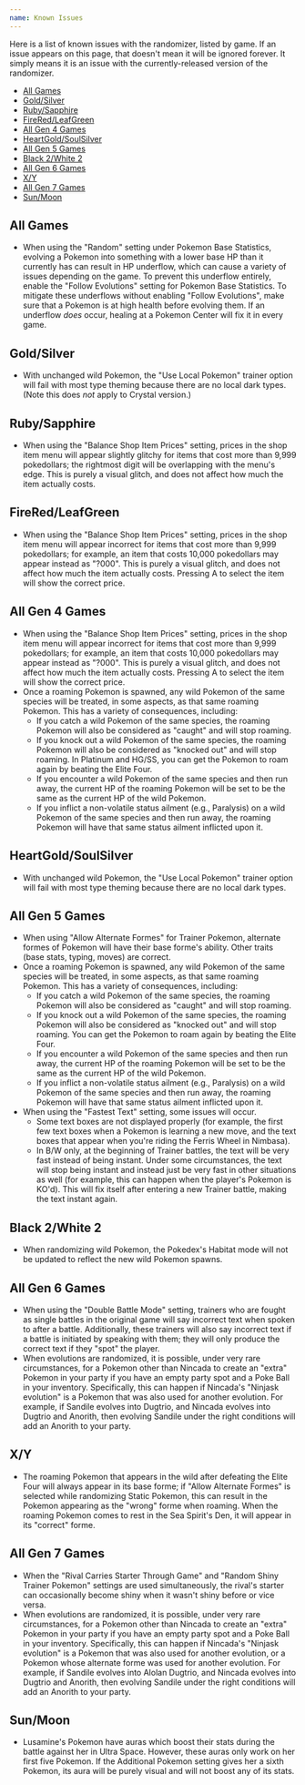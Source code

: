 ```yaml
---
name: Known Issues
---
```

Here is a list of known issues with the randomizer, listed by game. If an issue appears on this page, that doesn't mean it will be ignored forever. It simply means it is an issue with the currently-released version of the randomizer. 

- [All Games](#all-games)
- [Gold/Silver](#goldsilver)
- [Ruby/Sapphire](#rubysapphire)
- [FireRed/LeafGreen](#fireredleafgreen)
- [All Gen 4 Games](#all-gen-4-games)
- [HeartGold/SoulSilver](#heartgoldsoulsilver)
- [All Gen 5 Games](#all-gen-5-games)
- [Black 2/White 2](#black-2white-2)
- [All Gen 6 Games](#all-gen-6-games)
- [X/Y](#xy)
- [All Gen 7 Games](#all-gen-7-games)
- [Sun/Moon](#sun-moon) 

## All Games

* When using the "Random" setting under Pokemon Base Statistics, evolving a Pokemon into something with a lower base HP than it currently has can result in HP underflow, which can cause a variety of issues depending on the game. To prevent this underflow entirely, enable the "Follow Evolutions" setting for Pokemon Base Statistics. To mitigate these underflows without enabling "Follow Evolutions", make sure that a Pokemon is at high health before evolving them. If an underflow *does* occur, healing at a Pokemon Center will fix it in every game.

## Gold/Silver

* With unchanged wild Pokemon, the "Use Local Pokemon" trainer option will fail with most type theming because there are no local dark types. (Note this does _not_ apply to Crystal version.)

## Ruby/Sapphire

* When using the "Balance Shop Item Prices" setting, prices in the shop item menu will appear slightly glitchy for items that cost more than 9,999 pokedollars; the rightmost digit will be overlapping with the menu's edge. This is purely a visual glitch, and does not affect how much the item actually costs.

## FireRed/LeafGreen

* When using the "Balance Shop Item Prices" setting, prices in the shop item menu will appear incorrect for items that cost more than 9,999 pokedollars; for example, an item that costs 10,000 pokedollars may appear instead as "?000". This is purely a visual glitch, and does not affect how much the item actually costs. Pressing A to select the item will show the correct price.

## All Gen 4 Games

* When using the "Balance Shop Item Prices" setting, prices in the shop item menu will appear incorrect for items that cost more than 9,999 pokedollars; for example, an item that costs 10,000 pokedollars may appear instead as "?000". This is purely a visual glitch, and does not affect how much the item actually costs. Pressing A to select the item will show the correct price.
* Once a roaming Pokemon is spawned, any wild Pokemon of the same species will be treated, in some aspects, as that same roaming Pokemon. This has a variety of consequences, including:
	* If you catch a wild Pokemon of the same species, the roaming Pokemon will also be considered as "caught" and will stop roaming.
	* If you knock out a wild Pokemon of the same species, the roaming Pokemon will also be considered as "knocked out" and will stop roaming. In Platinum and HG/SS, you can get the Pokemon to roam again by beating the Elite Four.
	* If you encounter a wild Pokemon of the same species and then run away, the current HP of the roaming Pokemon will be set to be the same as the current HP of the wild Pokemon.
	* If you inflict a non-volatile status ailment (e.g., Paralysis) on a wild Pokemon of the same species and then run away, the roaming Pokemon will have that same status ailment inflicted upon it.

## HeartGold/SoulSilver

* With unchanged wild Pokemon, the "Use Local Pokemon" trainer option will fail with most type theming because there are no local dark types. 

## All Gen 5 Games

* When using "Allow Alternate Formes" for Trainer Pokemon, alternate formes of Pokemon will have their base forme's ability. Other traits (base stats, typing, moves) are correct.
* Once a roaming Pokemon is spawned, any wild Pokemon of the same species will be treated, in some aspects, as that same roaming Pokemon. This has a variety of consequences, including:
	* If you catch a wild Pokemon of the same species, the roaming Pokemon will also be considered as "caught" and will stop roaming.
	* If you knock out a wild Pokemon of the same species, the roaming Pokemon will also be considered as "knocked out" and will stop roaming. You can get the Pokemon to roam again by beating the Elite Four.
	* If you encounter a wild Pokemon of the same species and then run away, the current HP of the roaming Pokemon will be set to be the same as the current HP of the wild Pokemon.
	* If you inflict a non-volatile status ailment (e.g., Paralysis) on a wild Pokemon of the same species and then run away, the roaming Pokemon will have that same status ailment inflicted upon it.
* When using the "Fastest Text" setting, some issues will occur.
	* Some text boxes are not displayed properly (for example, the first few text boxes when a Pokemon is learning a new move, and the text boxes that appear when you're riding the Ferris Wheel in Nimbasa).
	* In B/W only, at the beginning of Trainer battles, the text will be very fast instead of being instant. Under some circumstances, the text will stop being instant and instead just be very fast in other situations as well (for example, this can happen when the player's Pokemon is KO'd). This will fix itself after entering a new Trainer battle, making the text instant again.

## Black 2/White 2

* When randomizing wild Pokemon, the Pokedex's Habitat mode will not be updated to reflect the new wild Pokemon spawns.

## All Gen 6 Games

* When using the "Double Battle Mode" setting, trainers who are fought as single battles in the original game will say incorrect text when spoken to after a battle. Additionally, these trainers will also say incorrect text if a battle is initiated by speaking with them; they will only produce the correct text if they "spot" the player.
* When evolutions are randomized, it is possible, under very rare circumstances, for a Pokemon other than Nincada to create an "extra" Pokemon in your party if you have an empty party spot and a Poke Ball in your inventory. Specifically, this can happen if Nincada's "Ninjask evolution" is a Pokemon that was also used for another evolution. For example, if Sandile evolves into Dugtrio, and Nincada evolves into Dugtrio and Anorith, then evolving Sandile under the right conditions will add an Anorith to your party.

## X/Y

* The roaming Pokemon that appears in the wild after defeating the Elite Four will always appear in its base forme; if "Allow Alternate Formes" is selected while randomizing Static Pokemon, this can result in the Pokemon appearing as the "wrong" forme when roaming. When the roaming Pokemon comes to rest in the Sea Spirit's Den, it will appear in its "correct" forme.

## All Gen 7 Games

* When the "Rival Carries Starter Through Game" and "Random Shiny Trainer Pokemon" settings are used simultaneously, the rival's starter can occasionally become shiny when it wasn't shiny before or vice versa.
* When evolutions are randomized, it is possible, under very rare circumstances, for a Pokemon other than Nincada to create an "extra" Pokemon in your party if you have an empty party spot and a Poke Ball in your inventory. Specifically, this can happen if Nincada's "Ninjask evolution" is a Pokemon that was also used for another evolution, or a Pokemon whose alternate forme was used for another evolution. For example, if Sandile evolves into Alolan Dugtrio, and Nincada evolves into Dugtrio and Anorith, then evolving Sandile under the right conditions will add an Anorith to your party.

## Sun/Moon

* Lusamine's Pokemon have auras which boost their stats during the battle against her in Ultra Space. However, these auras only work on her first five Pokemon. If the Additional Pokemon setting gives her a sixth Pokemon, its aura will be purely visual and will not boost any of its stats.
